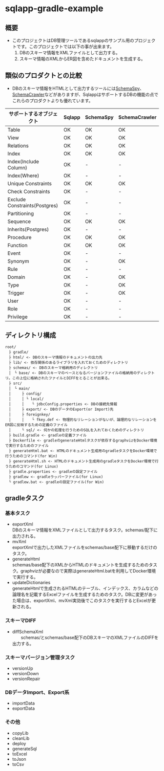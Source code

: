 # sqlapp-gradle-example
## 概要
- このプロジェクトはDB管理ツールであるsqlappのサンプル用のプロジェクトです。このプロジェクトでは以下の事が出来ます。
  1. DBのスキーマ情報をXMLファイルとして出力する。
  1. スキーマ情報のXMLからER図を含めたドキュメントを生成する。

## 類似のプロダクトとの比較
- DBのスキーマ情報をHTMLとして出力するツールには[SchemaSpy](https://schemaspy.org/ "SchemaSpy")、[SchemaCrawler](https://www.schemacrawler.com/ "SchemaCrawler")などがありますが、SqlappはサポートするDBの機能の点でこれらのプロダクトよりも優れています。  
  
| サポートするオブジェクト |  Sqlapp | SchemaSpy | SchemaCrawler |
| ----  | ---- | ---- | ---- |
|  Table   |  OK  |  OK  |  OK  |
|  View   |  OK  |  OK  |  OK  |
|  Relations   |  OK  |  OK  |  OK  |
|  Index   |  OK  |  OK  |  OK  |
|  Index(Include Column)   |  OK  |  -  |  -  |
|  Index(Where)   |  OK  |  -  |  -  |
|  Unique Constraints   |  OK  |  OK  |  OK  |
|  Check Constraints   |  OK  |  -  |  -  |
|  Exclude Constraints(Postgres) |  OK  |  -  |  -  |
|  Partitioning   |  OK  |  -  |  -  |
|  Sequence   |  OK  |  OK  |  OK  |
|  Inherits(Postgres)   |  OK  |  -  |  -  |
|  Procedure   |  OK  |  OK  |  OK  |
|  Function   |  OK  |  OK  |  OK  |
|  Event   |  OK  |  -  |  -  |
|  Synonym   |  OK  |  -  |  OK  |
|  Rule   |  OK  |  -  |  -  |
|  Domain   |  OK  |  -  |  OK  |
|  Type   |  OK  |  -  |  OK  |
|  Trigger   |  OK  |  -  |  OK  |
|  User   |  OK  |  -  |  -  |
|  Role   |  OK  |  -  |  -  |
|  Privilege   |  OK  |  -  |  -  |
  
## ディレクトリ構成

```
root/
　├ gradle/
　├ html/ <- DBのスキーマ情報のドキュメントの出力先
　├ lib/ <- 依存関係のあるライブラリを入れておくためのディレクトリ
　├ schemas/ <- DBのスキーマ格納用のディレクトリ
　│　└ base/ <- DBのスキーマのベースとなるバージョンファイルの格納用のディレクトリ。この上位に格納されたファイルとDIFFをとることが出来る。
　├ src/
　│　└ main/
　│　　　├ config/
　│　　　│ └ local/
　│　　　│　  └ jdbcConfig.properties <- DBの接続先情報
　│　　　├ export/ <- DBのデータのExport(or Import)先
　│　　　├ foreignkey/
　│　　　│　  └ fkey.def <- 物理的なリレーションがないが、論理的なリレーションをER図に反映するための定義のファイル
　│　　　└ sql/ <- 何かの処理を行うためのSQLを入れておくためのディレクトリ
　├ build.gradle <- gradleの定義ファイル
　├ Dockerfile <- gradleのgenerateHtmlタスクが依存するgraphvizをDocker環境で実行するためのファイル
　├ generateHtml.bat <- HTMLのドキュメント生成用のgradleタスクをDocker環境で行うためのコマンド(for Win)
　├ generateHtml.sh <- HTMLのドキュメント生成用のgradleタスクをDocker環境で行うためのコマンド(for Linux)
　├ gradle.properties <- gradleの設定ファイル
　├ gradlew <- gradleラッパーファイル(for Linux)
　└ gradlew.bat <- gradleの設定ファイル(for Win)
```

## gradleタスク
### 基本タスク
 - exportXml  
   DBのスキーマ情報をXMLファイルとして出力するタスク。schemas/配下に出力される。
 - mvXml  
   exportXmlで出力したXMLファイルをschemas/base配下に移動するだけのタスク。
 - generateHtml  
   schemas/base配下のXMLからHTMLのドキュメントを生成するためのタスク。graphvizが必要なので実際はgenerateHtml.batを利用してDocker環境で実行する。
 - updateDictionaries  
   generateHtmlで生成されるHTMLのテーブル、インデックス、カラムなどの論理名を記載するExcelファイルを生成するためのタスク。DBに変更があった場合は、exportXml、mvXml実効後でこのタスクを実行するとExcelが更新される。

### スキーマDIFF
 - diffSchemaXml  
 　　schemas/とschemas/base配下のDBスキーマのXMLファイルのDIFFを出力する。

### スキーマバージョン管理タスク
 - versionUp
 - versionDown
 - versionRepair

### DBデータImport、Export系
 - importData
 - exportData

### その他
 - copyLib
 - cleanLib
 - deploy
 - generateSql
 - toExcel
 - toJson
 - toCsv
